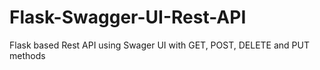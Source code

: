 # Flask-Swagger-UI-Rest-API
Flask based Rest API using Swager UI with GET, POST, DELETE and PUT methods
